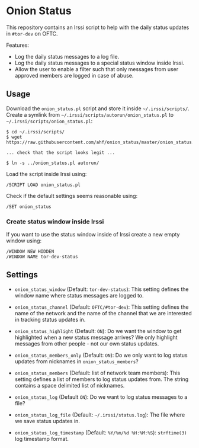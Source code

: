 Onion Status
============

This repository contains an Irssi script to help with the daily status updates
in `#tor-dev` on OFTC.

Features:

- Log the daily status messages to a log file.
- Log the daily status messages to a special status window inside Irssi.
- Allow the user to enable a filter such that only messages from user approved
  members are logged in case of abuse.

## Usage

Download the `onion_status.pl` script and store it inside `~/.irssi/scripts/`.
Create a symlink from `~/.irssi/scripts/autorun/onion_status.pl` to
`~/.irssi/scripts/onion_status.pl`:

    $ cd ~/.irssi/scripts/
    $ wget https://raw.githubusercontent.com/ahf/onion_status/master/onion_status.pl

    ... check that the script looks legit ...

    $ ln -s ../onion_status.pl autorun/

Load the script inside Irssi using:

    /SCRIPT LOAD onion_status.pl

Check if the default settings seems reasonable using:

    /SET onion_status

### Create status window inside Irssi

If you want to use the status window inside of Irssi create a new empty window
using:

    /WINDOW NEW HIDDEN
    /WINDOW NAME tor-dev-status

## Settings

- `onion_status_window` (Default: `tor-dev-status`): This setting defines the
  window name where status messages are logged to.

- `onion_status_channel` (Default: `OFTC/#tor-dev`): This setting defines the
  name of the network and the name of the channel that we are interested in
  tracking status updates in.

- `onion_status_highlight` (Default: `ON`): Do we want the window to get
  highlighted when a new status message arrives? We only highlight messages
  from other people - not our own status updates.

- `onion_status_members_only` (Default: `ON`): Do we only want to log status
  updates from nicknames in `onion_status_members`?

- `onion_status_members` (Default: list of network team members): This setting
  defines a list of members to log status updates from. The string contains a
  space delimited list of nicknames.

- `onion_status_log` (Default `ON`): Do we want to log status messages to a
  file?

- `onion_status_log_file` (Default: `~/.irssi/status.log`): The file where we
  save status updates in.

- `onion_status_log_timestamp` (Default: `%Y/%m/%d %H:%M:%S`): `strftime(3)`
  log timestamp format.
